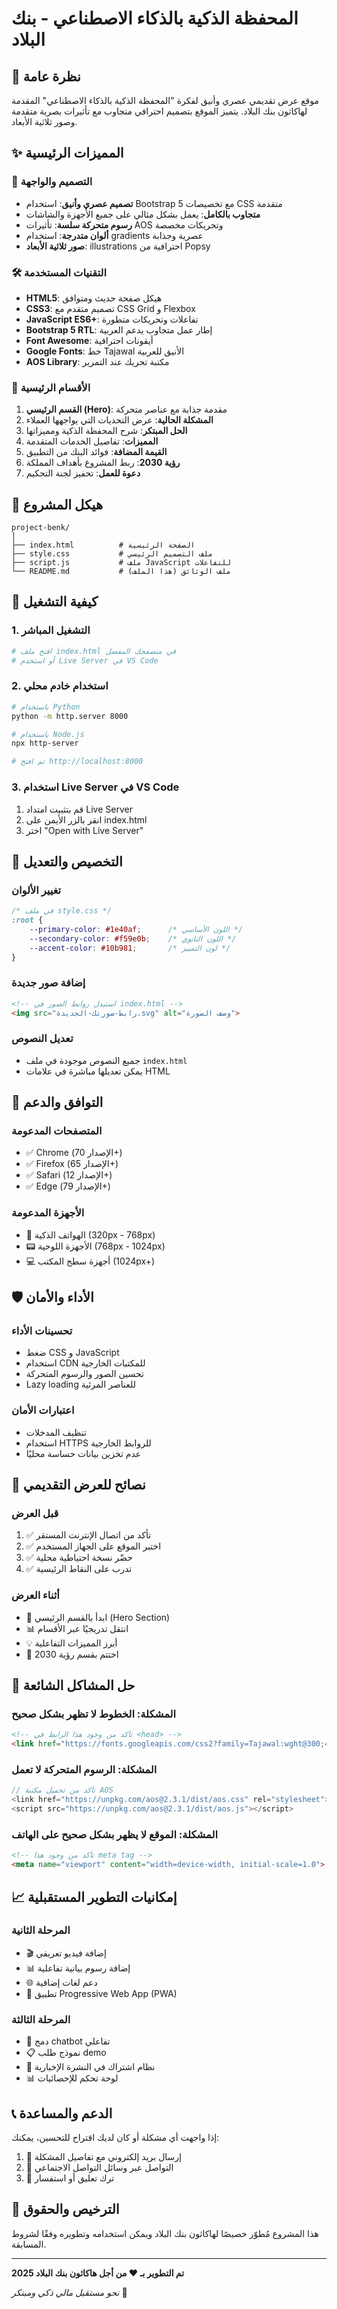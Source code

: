 # المحفظة الذكية بالذكاء الاصطناعي - بنك البلاد

## 🚀 نظرة عامة

موقع عرض تقديمي عصري وأنيق لفكرة "المحفظة الذكية بالذكاء الاصطناعي" المقدمة لهاكاثون بنك البلاد. يتميز الموقع بتصميم احترافي متجاوب مع تأثيرات بصرية متقدمة وصور ثلاثية الأبعاد.

## ✨ المميزات الرئيسية

### 🎨 التصميم والواجهة
- **تصميم عصري وأنيق**: استخدام Bootstrap 5 مع تخصيصات CSS متقدمة
- **متجاوب بالكامل**: يعمل بشكل مثالي على جميع الأجهزة والشاشات
- **رسوم متحركة سلسة**: تأثيرات AOS وتحريكات مخصصة
- **ألوان متدرجة**: استخدام gradients عصرية وجذابة
- **صور ثلاثية الأبعاد**: illustrations احترافية من Popsy

### 🛠️ التقنيات المستخدمة
- **HTML5**: هيكل صفحة حديث ومتوافق
- **CSS3**: تصميم متقدم مع CSS Grid و Flexbox
- **JavaScript ES6+**: تفاعلات وتحريكات متطورة
- **Bootstrap 5 RTL**: إطار عمل متجاوب يدعم العربية
- **Font Awesome**: أيقونات احترافية
- **Google Fonts**: خط Tajawal الأنيق للعربية
- **AOS Library**: مكتبة تحريك عند التمرير

### 🎯 الأقسام الرئيسية
1. **القسم الرئيسي (Hero)**: مقدمة جذابة مع عناصر متحركة
2. **المشكلة الحالية**: عرض التحديات التي يواجهها العملاء
3. **الحل المبتكر**: شرح المحفظة الذكية ومميزاتها
4. **المميزات**: تفاصيل الخدمات المتقدمة
5. **القيمة المضافة**: فوائد البنك من التطبيق
6. **رؤية 2030**: ربط المشروع بأهداف المملكة
7. **دعوة للعمل**: تحفيز لجنة التحكيم

## 📁 هيكل المشروع

```
project-benk/
│
├── index.html          # الصفحة الرئيسية
├── style.css           # ملف التصميم الرئيسي
├── script.js           # ملف JavaScript للتفاعلات
└── README.md           # ملف الوثائق (هذا الملف)
```

## 🚀 كيفية التشغيل

### 1. التشغيل المباشر
```bash
# افتح ملف index.html في متصفحك المفضل
# أو استخدم Live Server في VS Code
```

### 2. استخدام خادم محلي
```bash
# باستخدام Python
python -m http.server 8000

# باستخدام Node.js
npx http-server

# ثم افتح http://localhost:8000
```

### 3. استخدام Live Server في VS Code
1. قم بتثبيت امتداد Live Server
2. انقر بالزر الأيمن على index.html
3. اختر "Open with Live Server"

## 🎨 التخصيص والتعديل

### تغيير الألوان
```css
/* في ملف style.css */
:root {
    --primary-color: #1e40af;      /* اللون الأساسي */
    --secondary-color: #f59e0b;    /* اللون الثانوي */
    --accent-color: #10b981;       /* لون التمييز */
}
```

### إضافة صور جديدة
```html
<!-- استبدل روابط الصور في index.html -->
<img src="رابط-صورتك-الجديدة.svg" alt="وصف الصورة">
```

### تعديل النصوص
- جميع النصوص موجودة في ملف `index.html`
- يمكن تعديلها مباشرة في علامات HTML

## 📱 التوافق والدعم

### المتصفحات المدعومة
- ✅ Chrome (الإصدار 70+)
- ✅ Firefox (الإصدار 65+)
- ✅ Safari (الإصدار 12+)
- ✅ Edge (الإصدار 79+)

### الأجهزة المدعومة
- 📱 الهواتف الذكية (320px - 768px)
- 📟 الأجهزة اللوحية (768px - 1024px)
- 💻 أجهزة سطح المكتب (1024px+)

## 🛡️ الأداء والأمان

### تحسينات الأداء
- ضغط CSS و JavaScript
- استخدام CDN للمكتبات الخارجية
- تحسين الصور والرسوم المتحركة
- Lazy loading للعناصر المرئية

### اعتبارات الأمان
- تنظيف المدخلات
- استخدام HTTPS للروابط الخارجية
- عدم تخزين بيانات حساسة محليًا

## 🎯 نصائح للعرض التقديمي

### قبل العرض
1. ✅ تأكد من اتصال الإنترنت المستقر
2. ✅ اختبر الموقع على الجهاز المستخدم
3. ✅ حضّر نسخة احتياطية محلية
4. ✅ تدرب على النقاط الرئيسية

### أثناء العرض
- 🎤 ابدأ بالقسم الرئيسي (Hero Section)
- 📊 انتقل تدريجيًا عبر الأقسام
- 💡 أبرز المميزات التفاعلية
- 🎯 اختتم بقسم رؤية 2030

## 🔧 حل المشاكل الشائعة

### المشكلة: الخطوط لا تظهر بشكل صحيح
```html
<!-- تأكد من وجود هذا الرابط في <head> -->
<link href="https://fonts.googleapis.com/css2?family=Tajawal:wght@300;400;500;700;800&display=swap" rel="stylesheet">
```

### المشكلة: الرسوم المتحركة لا تعمل
```javascript
// تأكد من تحميل مكتبة AOS
<link href="https://unpkg.com/aos@2.3.1/dist/aos.css" rel="stylesheet">
<script src="https://unpkg.com/aos@2.3.1/dist/aos.js"></script>
```

### المشكلة: الموقع لا يظهر بشكل صحيح على الهاتف
```html
<!-- تأكد من وجود هذا meta tag -->
<meta name="viewport" content="width=device-width, initial-scale=1.0">
```

## 📈 إمكانيات التطوير المستقبلية

### المرحلة الثانية
- 🎬 إضافة فيديو تعريفي
- 📊 إضافة رسوم بيانية تفاعلية
- 🌐 دعم لغات إضافية
- 📱 تطبيق Progressive Web App (PWA)

### المرحلة الثالثة
- 🤖 دمج chatbot تفاعلي
- 📋 نموذج طلب demo
- 📧 نظام اشتراك في النشرة الإخبارية
- 📊 لوحة تحكم للإحصائيات

## 📞 الدعم والمساعدة

إذا واجهت أي مشكلة أو كان لديك اقتراح للتحسين، يمكنك:

1. 📧 إرسال بريد إلكتروني مع تفاصيل المشكلة
2. 📱 التواصل عبر وسائل التواصل الاجتماعي
3. 💬 ترك تعليق أو استفسار

## 📜 الترخيص والحقوق

هذا المشروع مُطوّر خصيصًا لهاكاثون بنك البلاد ويمكن استخدامه وتطويره وفقًا لشروط المسابقة.

---

**تم التطوير بـ ❤️ من أجل هاكاثون بنك البلاد 2025**

*نحو مستقبل مالي ذكي ومبتكر* 🚀
